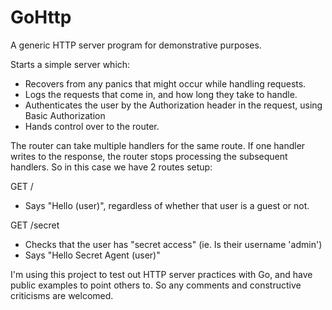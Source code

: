 GoHttp
======

A generic HTTP server program for demonstrative purposes.

Starts a simple server which:
- Recovers from any panics that might occur while handling requests.
- Logs the requests that come in, and how long they take to handle.
- Authenticates the user by the Authorization header in the request, using Basic Authorization
- Hands control over to the router.

The router can take multiple handlers for the same route.
If one handler writes to the response, the router stops processing the subsequent handlers.
So in this case we have 2 routes setup:

GET /
- Says "Hello (user)", regardless of whether that user is a guest or not.

GET /secret
- Checks that the user has "secret access" (ie. Is their username 'admin')
- Says "Hello Secret Agent (user)"

I'm using this project to test out HTTP server practices with Go, and have public examples to point others to.
So any comments and constructive criticisms are welcomed.

